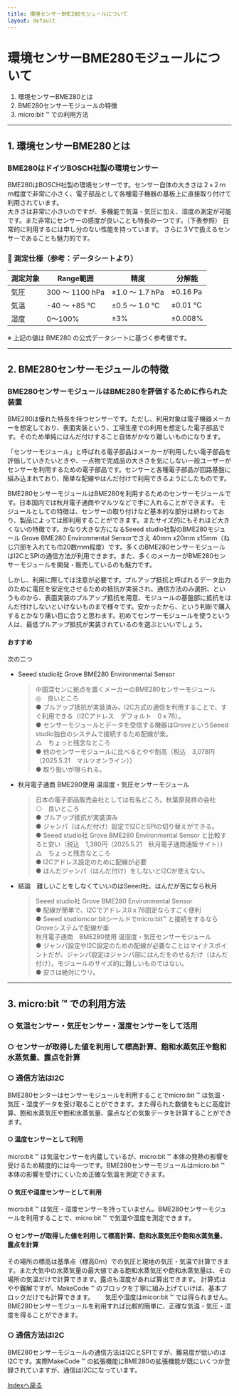 ```yaml
---
title: 環境センサーBME280モジュールについて
layout: default
---
```


# 環境センサーBME280モジュールについて

1. 環境センサーBME280とは
2. BME280センサーモジュールの特徴
3. micro:bit &trade; での利用方法

---

## 1.  環境センサーBME280とは
### BME280はドイツBOSCH社製の環境センサー
BME280はBOSCH社製の環境センサーです。センサー自体の大きさは２×２ｍｍ程度で非常に小さく、電子部品として各種電子機器の基板上に直接取り付けて利用されています。  
大きさは非常に小さいのですが、多機能で気温・気圧に加え、湿度の測定が可能です。また非常にセンサーの感度が良いことも特長の一つです。（下表参照）
日常的に利用するには申し分のない性能を持っています。
さらに３Vで扱えるセンサーであることも魅力的です。   

### 🧪 測定仕様（参考：データシートより）  


| 測定対象 | Range範囲 | 精度 | 分解能 |
|-----------|------------------|-------------------|--------------------|
| 気圧 | 300 ～ 1100 hPa | ±1.0 ～ 1.7 hPa | ±0.16 Pa |
| 気温 | -40 ～ +85 ℃ | ±0.5 ～ 1.0 ℃ | ±0.01 ℃ |
| 湿度 | 0～100% | ±3% | ±0.008% |

※ 上記の値は BME280 の公式データシートに基づく参考値です。  

 ---
 
## 2. BME280センサーモジュールの特徴
### BME280センサーモジュールはBME280を評価するために作られた装置
BME280は優れた特長を持つセンサーです。ただし、利用対象は電子機器メーカーを想定しており、表面実装という、工場生産での利用を想定した電子部品です。そのため単純にはんだ付けすること自体がかなり難しいものになります。  

「センサーモジュール」と呼ばれる電子部品はメーカーが利用したい電子部品を評価していきたいときや、一点物で完成品の大きさを気にしない一般ユーザーがセンサーを利用するための電子部品です。センサーと各種電子部品が回路基盤に組み込まれており、簡単な配線やはんだ付けで利用できるようにしたものです。 
 
BME280センサーモジュールはBME280を利用するためのセンサーモジュールです。日本国内では秋月電子通商やマルツなどで手に入れることができます。
モジュールとしての特徴は、センサーの取り付けなど基本的な部分は終わっており、製品によっては即利用することができます。またサイズ的にもそれほど大きくないの特徴です。かなり大きな方になるSeeed studio社製のBME280モジュール Grove BME280 Environmental Sensorでさえ	40mm x20mm x15mm（ねじ穴部を入れても巾20数ｍｍ程度）です。多くのBME280センサーモジュールはI2CとSPIの通信方法が利用できます。また、多くのメーカーがBME280センサーモジュールを開発・販売しているのも魅力です。   

しかし、利用に際しては注意が必要です。プルアップ抵抗と呼ばれるデータ出力のために電圧を安定化させるための抵抗が実装され、通信方法のみ選択、というものから、表面実装のプルアップ抵抗を用意、モジュールの基盤部に抵抗をはんだ付けしないといけないものまで様々です。安かったから、という判断で購入するとかなり痛い目に合うと思わます。初めてセンサーモジュールを使うという人は、最低プルアップ抵抗が実装されているのを選ぶといいでしょう。  

#### おすすめ  
次の二つ  
- Seeed studio社 Grove BME280 Environmental Sensor  
  > 中国深センに拠点を置くメーカーのBME280センサーモジュール  
    > ◎　良いところ  
    ● プルアップ抵抗が実装済み。I2C方式の通信を利用することで、すぐ利用できる（I2Cアドレス　デフォルト　0ｘ76）。  
    ● センサーモジュールとデータを受信する機器はGroveというSeeed studio独自のシステムで接続するため配線が楽。  
  > △　ちょっと残念なところ  
    ● 他のセンサーモジュールに比べるとやや割高（税込　3,078円（2025.5.21　マルツオンライン））  
    ● 取り扱いが限られる。   
- 秋月電子通商 BME280使用 温湿度・気圧センサーモジュール  
  > 日本の電子部品販売会社としては有名どころ。秋葉原発祥の会社     
  > ◎　良いところ  
    ● プルアップ抵抗が実装済み  
    ● ジャンパ（はんだ付け）設定でI2CとSPIの切り替えができる。     
    ● Seeed studio社 Grove BME280 Environmental Sensor と比較すると安い（税込　1,380円（2025.5.21　秋月電子通商通販サイト））     
  > △　ちょっと残念なところ    
    ● I2Cアドレス設定のために配線が必要  
    ● はんだジャンパ（はんだ付け）をしないとI2Cが使えない。  
  >
- 結論　難しいことをしなくていいのはSeeed社、はんだが苦になら秋月  
  > Seeed studio社 Grove BME280 Environmental Sensor  
  ● 配線が簡単で、I2Cでアドレス0ｘ76固定ならすごく便利  
  ● Seeed studiomcor:bitシールドでmicro:bit&trade; と接続をするならGroveシステムで配線が楽  
  > 秋月電子通商　BME280使用 温湿度・気圧センサーモジュール    
  ● ジャンパ設定やI2C設定のための配線が必要なことはマイナスポイントだが、ジャンパ設定はジャンパ部にはんだをのせるだけ（はんだ付け）。モジュールのサイズ的に難しいものではない。  
  ● 安さは絶対にウリ。

---

## 3. micro:bit &trade; での利用方法
### ○  気温センサー・気圧センサー・湿度センサーをして活用   
### ○ センサーが取得した値を利用して標高計算、飽和水蒸気圧や飽和水蒸気量、露点を計算 
### ○ 通信方法はI2C

BME280センターはセンサーモジュールを利用することでmicro:bit &trade; は気温・気圧・湿度データを受け取ることができます。また得られた数値をもとに高度計算、飽和水蒸気圧や飽和水蒸気量、露点などの気象データを計算することができます。  

#### ○ 温度センサーとして利用  
micro:bit &trade; は気温センサーを内蔵しているが、micro:bit &trade; 本体の発熱の影響を受けるため精度的には今一つです。BME280センサーモジュールはmicro:bit &trade; 本体の影響を受けにくいため正確な気温を測定できます。  
####  ○ 気圧や湿度センサーとして利用
micro:bit &trade; は気圧・湿度センサーを持っていません。BME280センサーモジュールを利用することで、micro:bit &trade; で気温や湿度を測定できます。   

#### ○ センサーが取得した値を利用して標高計算、飽和水蒸気圧や飽和水蒸気量、露点を計算 
その場所の標高は基準点（標高0ｍ）での気圧と現地の気圧・気温で計算できます。また大気中の水蒸気量の最大値である飽和水蒸気圧や飽和水蒸気量は、その場所の気温だけで計算できます。露点も湿度があれば算出できます。
計算式はやや難解ですが、MakeCode &trade; のブロックを丁寧に組み上げていけば、基本ブロックだけでも計算できます。　　
気圧や湿度はmicor:bit  &trade; では得られません。BME280センサーモジュールを利用すれば比較的簡単に、正確な気温・気圧・湿度を得ることができます。   

### ○ 通信方法はI2C  
BME280センサーモジュールの通信方法はI2CとSPIですが、難易度が低いのはI2Cです。実際MakeCode &trade; の拡張機能にBME280の拡張機能が既にいくつか登録されていますが、通信はI2Cになっています。 

<a href="https://tanagogedora.github.io/sensor_extension_bme280/">Indexへ戻る</a>
